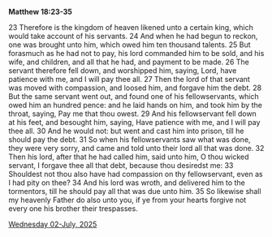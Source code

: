 **Matthew 18:23-35**

23 Therefore is the kingdom of heaven likened unto a certain king, which would take account of his servants. 24 And when he had begun to reckon, one was brought unto him, which owed him ten thousand talents. 25 But forasmuch as he had not to pay, his lord commanded him to be sold, and his wife, and children, and all that he had, and payment to be made. 26 The servant therefore fell down, and worshipped him, saying, Lord, have patience with me, and I will pay thee all. 27 Then the lord of that servant was moved with compassion, and loosed him, and forgave him the debt. 28 But the same servant went out, and found one of his fellowservants, which owed him an hundred pence: and he laid hands on him, and took him by the throat, saying, Pay me that thou owest. 29 And his fellowservant fell down at his feet, and besought him, saying, Have patience with me, and I will pay thee all. 30 And he would not: but went and cast him into prison, till he should pay the debt. 31 So when his fellowservants saw what was done, they were very sorry, and came and told unto their lord all that was done. 32 Then his lord, after that he had called him, said unto him, O thou wicked servant, I forgave thee all that debt, because thou desiredst me: 33 Shouldest not thou also have had compassion on thy fellowservant, even as I had pity on thee? 34 And his lord was wroth, and delivered him to the tormentors, till he should pay all that was due unto him. 35 So likewise shall my heavenly Father do also unto you, if ye from your hearts forgive not every one his brother their trespasses. 

[Wednesday 02-July, 2025](https://getbible.life/kjv/Matthew/18/23-35)
